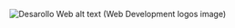 ![Desarollo Web](https://user-images.githubusercontent.com/70706175/137792607-faced66e-b0a5-4bb5-8ee4-83b2c96380e9.png)
alt text (Web Development logos image)
